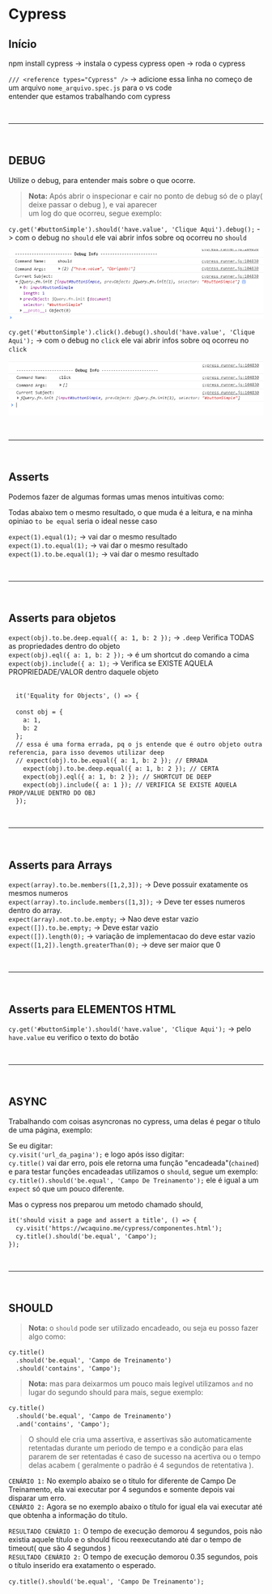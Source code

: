 # Cypress

## Início

npm install cypress -> instala o cypess
  cypress open -> roda o cypress

`/// <reference types="Cypress" />` -> adicione essa linha no começo de um arquivo `nome_arquivo.spec.js` para o vs code<br> entender que estamos trabalhando com cypress

<br/>

---

<br/>

## DEBUG

Utilize o debug, para entender mais sobre o que ocorre.
> **Nota:** Após abrir o inspecionar e cair no ponto de debug só de o play( deixe passar o debug ), e vai aparecer<br>
> um log do que ocorreu, segue exemplo:

`cy.get('#buttonSimple').should('have.value', 'Clique Aqui').debug();` -> com o debug no `should` ele vai abrir infos sobre oq ocorreu no `should`<br>

![](./images/debug-console.png)

`cy.get('#buttonSimple').click().debug().should('have.value', 'Clique Aqui');` -> com o debug no `click` ele vai abrir infos sobre oq ocorreu no `click`<br>

![](./images/debug-click.png)

<br/>

---

<br/>

## Asserts

  Podemos fazer de algumas formas umas menos intuitivas como:<br>
  
  Todas abaixo tem o mesmo resultado, o que muda é a leitura, e na minha opiniao `to be equal` seria o ideal nesse caso
  
`expect(1).equal(1);` -> vai dar o mesmo resultado<br>
`expect(1).to.equal(1);` -> vai dar o mesmo resultado<br>
`expect(1).to.be.equal(1);` -> vai dar o mesmo resultado

<br/>

---

<br/>

## Asserts para objetos

`expect(obj).to.be.deep.equal({ a: 1, b: 2 });` -> `.deep` Verifica TODAS as propriedades dentro do objeto<br>
`expect(obj).eql({ a: 1, b: 2 });` -> é um shortcut do comando a cima <br>
`expect(obj).include({ a: 1);` -> Verifica se EXISTE AQUELA PROPRIEDADE/VALOR dentro daquele objeto 

  ```

    it('Equality for Objects', () => {
  
    const obj = {
      a: 1,
      b: 2
    };
    // essa é uma forma errada, pq o js entende que é outro objeto outra referencia, para isso devemos utilizar deep
    // expect(obj).to.be.equal({ a: 1, b: 2 }); // ERRADA
      expect(obj).to.be.deep.equal({ a: 1, b: 2 }); // CERTA
      expect(obj).eql({ a: 1, b: 2 }); // SHORTCUT DE DEEP
      expect(obj).include({ a: 1 }); // VERIFICA SE EXISTE AQUELA PROP/VALUE DENTRO DO OBJ
    });

  ```

<br/>

---

<br/>

## Asserts para Arrays

`expect(array).to.be.members([1,2,3]);` -> Deve possuir exatamente os mesmos numeros<br>
`expect(array).to.include.members([1,3]);` -> Deve ter esses numeros dentro do array.<br>
`expect(array).not.to.be.empty;` -> Nao deve estar vazio<br>
`expect([]).to.be.empty;` -> Deve estar vazio<br>
`expect([]).length(0);` -> variação de implementacao do deve estar vazio<br>
`expect([1,2]).length.greaterThan(0);` -> deve ser maior que 0<br>

<br/>

---

<br/>

## Asserts para ELEMENTOS HTML

`cy.get('#buttonSimple').should('have.value', 'Clique Aqui');` -> pelo `have.value` eu verifico o texto do botão

<br/>

---

<br/>

## ASYNC

Trabalhando com coisas asyncronas no cypress, uma delas é pegar o título de uma página, exemplo:

Se eu digitar:<br>
`cy.visit('url_da_pagina');` e logo após isso digitar:<br>
`cy.title()` vai dar erro, pois ele retorna uma função "encadeada"(`chained`) e para testar funções encadeadas utilizamos o `should`, segue um exemplo:<br>
`cy.title().should('be.equal', 'Campo De Treinamento');` ele é igual a um `expect` só que um pouco diferente.

Mas o cypress nos preparou um metodo chamado should,

```
it('should visit a page and assert a title', () => {
  cy.visit('https://wcaquino.me/cypress/componentes.html');
  cy.title().should('be.equal', 'Campo');
});
```

<br/>

---

<br/>

## SHOULD

> **Nota:** o `should` pode ser utilizado encadeado, ou seja eu posso fazer algo como: 
```
cy.title()
  .should('be.equal', 'Campo de Treinamento')
  .should('contains', 'Campo');
```

> **Nota:** mas para deixarmos um pouco mais legível utilizamos `and` no lugar do segundo should para mais, segue exemplo:

```
cy.title()
  .should('be.equal', 'Campo de Treinamento')
  .and('contains', 'Campo');
```

> O should ele cria uma assertiva, e assertivas são automaticamente retentadas durante um periodo de tempo e a condição 
para elas pararem de ser retentadas é caso de sucesso na acertiva ou o tempo delas acabem ( geralmente o padrão é 4 segundos de retentativa ).

`CENÁRIO 1:` No exemplo abaixo se o titulo for diferente de Campo De Treinamento, ela vai executar por 4 segundos e somente depois vai disparar um erro.<br>
`CENÁRIO 2:` Agora se no exemplo abaixo o título for igual ela vai executar até que obtenha a informação do título.

`RESULTADO CENÁRIO 1:` O tempo de execução demorou 4 segundos, pois não existia aquele título e o should ficou reexecutando até dar o tempo de timeout( que são 4 segundos ) <br>
`RESULTADO CENÁRIO 2:` O tempo de execução demorou 0.35 segundos, pois o título inserido era exatamento o esperado.


`cy.title().should('be.equal', 'Campo De Treinamento');` 
